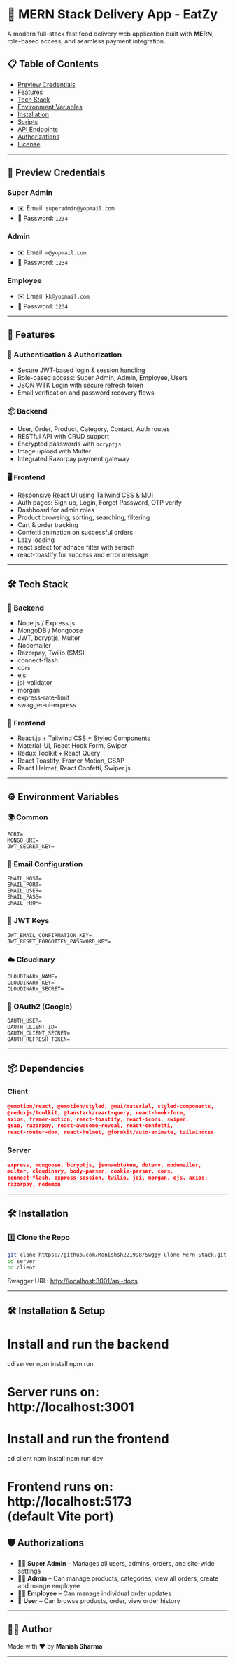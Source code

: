 
# 🍔 MERN Stack Delivery App - EatZy

A modern full-stack fast food delivery web application built with **MERN**, role-based access, and seamless payment integration.

 

## 📋 Table of Contents

- [Preview Credentials](#preview-credentials)
- [Features](#features)
- [Tech Stack](#tech-stack)
- [Environment Variables](#environment-variables)
- [Installation](#installation)
- [Scripts](#scripts)
- [API Endpoints](#api-endpoints)
- [Authorizations](#authorizations)
- [License](#license)

---

## 🧪 Preview Credentials

### Super Admin
- ✉️ Email: `superadmin@yopmail.com`
- 🔐 Password: `1234`

### Admin
- ✉️ Email: `m@yopmail.com`
- 🔐 Password: `1234`

### Employee
- ✉️ Email: `kk@yopmail.com`
- 🔐 Password: `1234`

---

## 🌟 Features

### 🔐 Authentication & Authorization
- Secure JWT-based login & session handling
- Role-based access: Super Admin, Admin, Employee, Users
- JSON WTK Login with secure refresh token
- Email verification and password recovery flows

### 📦 Backend
- User, Order, Product, Category, Contact, Auth routes
- RESTful API with CRUD support
- Encrypted passwords with `bcryptjs`
- Image upload with Multer  
- Integrated Razorpay payment gateway

### 🖥️ Frontend
- Responsive React UI using Tailwind CSS & MUI
- Auth pages: Sign up, Login, Forgot Password, OTP verify
- Dashboard for admin roles
- Product browsing, sorting, searching, filtering
- Cart & order tracking
- Confetti animation on successful orders
- Lazy loading 
- react select for adnace filter with serach 
- react-toastify for success and error message

---

## 🛠️ Tech Stack

### 🔧 Backend
- Node.js / Express.js
- MongoDB / Mongoose
- JWT, bcryptjs, Multer
- Nodemailer 
- Razorpay, Twilio (SMS)
- connect-flash
- cors
- ejs
- joi-validator
- morgan
- express-rate-limit
- swagger-ui-express


### 🎨 Frontend
- React.js + Tailwind CSS + Styled Components
- Material-UI, React Hook Form, Swiper
- Redux Toolkit + React Query
- React Toastify, Framer Motion, GSAP
- React Helmet, React Confetti, Swiper.js

---

## ⚙️ Environment Variables

### 🌍 Common
```env
PORT=
MONGO_URI=
JWT_SECRET_KEY=
```

### 📧 Email Configuration
```env
EMAIL_HOST=
EMAIL_PORT=
EMAIL_USER=
EMAIL_PASS=
EMAIL_FROM=
```

### 🔐 JWT Keys
```env
JWT_EMAIL_CONFIRMATION_KEY=
JWT_RESET_FORGOTTEN_PASSWORD_KEY=
```

### ☁️ Cloudinary
```env
CLOUDINARY_NAME=
CLOUDINARY_KEY=
CLOUDINARY_SECRET=
```

### 🔑 OAuth2 (Google)
```env
OAUTH_USER=
OAUTH_CLIENT_ID=
OAUTH_CLIENT_SECRET=
OAUTH_REFRESH_TOKEN=
```

---

## 📦 Dependencies

### Client
```json
@emotion/react, @emotion/styled, @mui/material, styled-components,
@reduxjs/toolkit, @tanstack/react-query, react-hook-form,
axios, framer-motion, react-toastify, react-icons, swiper,
gsap, razorpay, react-awesome-reveal, react-confetti, 
react-router-dom, react-helmet, @formkit/auto-animate, tailwindcss
```

### Server
```json
express, mongoose, bcryptjs, jsonwebtoken, dotenv, nodemailer,
multer, cloudinary, body-parser, cookie-parser, cors,
connect-flash, express-session, twilio, joi, morgan, ejs, axios,
razorpay, nodemon
```

---

## 🛠️ Installation

### 1️⃣ Clone the Repo

```bash
git clone https://github.com/Manishsh221998/Swggy-Clone-Mern-Stack.git
cd server
cd client
```

Swagger URL: [http://localhost:3001/api-docs](http://localhost:3001/api-docs)

---

## 🛠 Installation & Setup

# Install and run the backend

cd server
npm install
npm run 

# Server runs on: http://localhost:3001

# Install and run the frontend

cd client
npm install
npm run dev

# Frontend runs on: http://localhost:5173 (default Vite port)

## 🛡️ Authorizations

- 🧑‍💼 **Super Admin** – Manages all users, admins, orders, and site-wide settings
- 🧑‍🔧 **Admin** – Can manage products, categories, view all orders, create and mange employee
- 👨‍🍳 **Employee** – Can manage individual order updates
- 🙋 **User** – Can browse products, order, view order history

---

## 👨‍💻 Author

Made with ❤️ by **Manish Sharma**

---
